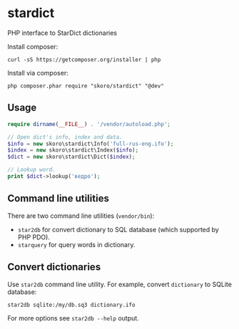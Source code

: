 # stardict
PHP interface to StarDict dictionaries

Install composer:
```
curl -sS https://getcomposer.org/installer | php
```

Install via composer:
```
php composer.phar require "skoro/stardict" "@dev"
```

## Usage

```php
require dirname(__FILE__) . '/vendor/autoload.php';

// Open dict's info, index and data.
$info = new skoro\stardict\Info('full-rus-eng.ifo');
$index = new skoro\stardict\Index($info);
$dict = new skoro\stardict\Dict($index);

// Lookup word.
print $dict->lookup('ведро');
```


## Command line utilities

There are two command line utilities (`vendor/bin`):
* `star2db` for convert dictionary to SQL database (which supported by PHP PDO).
* `starquery` for query words in dictionary.


## Convert dictionaries

Use `star2db` command line utility. For example, convert `dictionary` to SQLite database:
```
star2db sqlite:/my/db.sq3 dictionary.ifo
```
For more options see `star2db --help` output.


